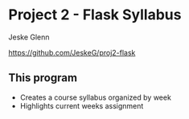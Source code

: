 # Project 2 - Flask Syllabus
Jeske Glenn

https://github.com/JeskeG/proj2-flask


## This program

* Creates a course syllabus organized by week
* Highlights current weeks assignment
